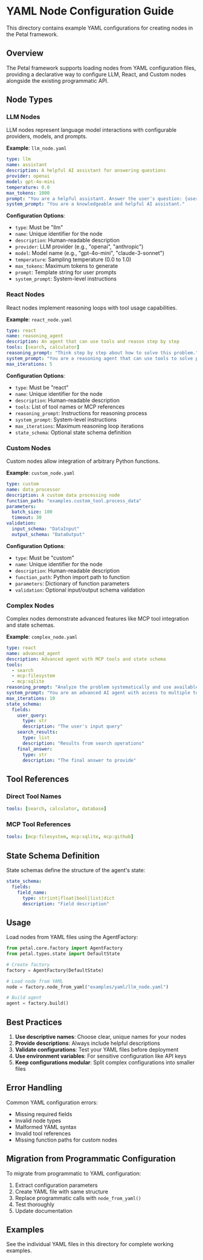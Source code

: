 # YAML Node Configuration Guide

This directory contains example YAML configurations for creating nodes in the Petal framework.

## Overview

The Petal framework supports loading nodes from YAML configuration files, providing a declarative way to configure LLM, React, and Custom nodes alongside the existing programmatic API.

## Node Types

### LLM Nodes

LLM nodes represent language model interactions with configurable providers, models, and prompts.

**Example**: `llm_node.yaml`
```yaml
type: llm
name: assistant
description: A helpful AI assistant for answering questions
provider: openai
model: gpt-4o-mini
temperature: 0.0
max_tokens: 1000
prompt: "You are a helpful assistant. Answer the user's question: {user_input}"
system_prompt: "You are a knowledgeable and helpful AI assistant."
```

**Configuration Options**:
- `type`: Must be "llm"
- `name`: Unique identifier for the node
- `description`: Human-readable description
- `provider`: LLM provider (e.g., "openai", "anthropic")
- `model`: Model name (e.g., "gpt-4o-mini", "claude-3-sonnet")
- `temperature`: Sampling temperature (0.0 to 1.0)
- `max_tokens`: Maximum tokens to generate
- `prompt`: Template string for user prompts
- `system_prompt`: System-level instructions

### React Nodes

React nodes implement reasoning loops with tool usage capabilities.

**Example**: `react_node.yaml`
```yaml
type: react
name: reasoning_agent
description: An agent that can use tools and reason step by step
tools: [search, calculator]
reasoning_prompt: "Think step by step about how to solve this problem."
system_prompt: "You are a reasoning agent that can use tools to solve problems."
max_iterations: 5
```

**Configuration Options**:
- `type`: Must be "react"
- `name`: Unique identifier for the node
- `description`: Human-readable description
- `tools`: List of tool names or MCP references
- `reasoning_prompt`: Instructions for reasoning process
- `system_prompt`: System-level instructions
- `max_iterations`: Maximum reasoning loop iterations
- `state_schema`: Optional state schema definition

### Custom Nodes

Custom nodes allow integration of arbitrary Python functions.

**Example**: `custom_node.yaml`
```yaml
type: custom
name: data_processor
description: A custom data processing node
function_path: "examples.custom_tool.process_data"
parameters:
  batch_size: 100
  timeout: 30
validation:
  input_schema: "DataInput"
  output_schema: "DataOutput"
```

**Configuration Options**:
- `type`: Must be "custom"
- `name`: Unique identifier for the node
- `description`: Human-readable description
- `function_path`: Python import path to function
- `parameters`: Dictionary of function parameters
- `validation`: Optional input/output schema validation

### Complex Nodes

Complex nodes demonstrate advanced features like MCP tool integration and state schemas.

**Example**: `complex_node.yaml`
```yaml
type: react
name: advanced_agent
description: Advanced agent with MCP tools and state schema
tools:
  - search
  - mcp:filesystem
  - mcp:sqlite
reasoning_prompt: "Analyze the problem systematically and use available tools."
system_prompt: "You are an advanced AI agent with access to multiple tools."
max_iterations: 10
state_schema:
  fields:
    user_query:
      type: str
      description: "The user's input query"
    search_results:
      type: list
      description: "Results from search operations"
    final_answer:
      type: str
      description: "The final answer to provide"
```

## Tool References

### Direct Tool Names
```yaml
tools: [search, calculator, database]
```

### MCP Tool References
```yaml
tools: [mcp:filesystem, mcp:sqlite, mcp:github]
```

## State Schema Definition

State schemas define the structure of the agent's state:

```yaml
state_schema:
  fields:
    field_name:
      type: str|int|float|bool|list|dict
      description: "Field description"
```

## Usage

Load nodes from YAML files using the AgentFactory:

```python
from petal.core.factory import AgentFactory
from petal.types.state import DefaultState

# Create factory
factory = AgentFactory(DefaultState)

# Load node from YAML
node = factory.node_from_yaml("examples/yaml/llm_node.yaml")

# Build agent
agent = factory.build()
```

## Best Practices

1. **Use descriptive names**: Choose clear, unique names for your nodes
2. **Provide descriptions**: Always include helpful descriptions
3. **Validate configurations**: Test your YAML files before deployment
4. **Use environment variables**: For sensitive configuration like API keys
5. **Keep configurations modular**: Split complex configurations into smaller files

## Error Handling

Common YAML configuration errors:
- Missing required fields
- Invalid node types
- Malformed YAML syntax
- Invalid tool references
- Missing function paths for custom nodes

## Migration from Programmatic Configuration

To migrate from programmatic to YAML configuration:

1. Extract configuration parameters
2. Create YAML file with same structure
3. Replace programmatic calls with `node_from_yaml()`
4. Test thoroughly
5. Update documentation

## Examples

See the individual YAML files in this directory for complete working examples.
